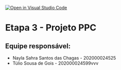 [![Open in Visual Studio Code](https://classroom.github.com/assets/open-in-vscode-2e0aaae1b6195c2367325f4f02e2d04e9abb55f0b24a779b69b11b9e10269abc.svg)](https://classroom.github.com/online_ide?assignment_repo_id=16344778&assignment_repo_type=AssignmentRepo)
# Etapa 3 - Projeto PPC

## Equipe responsável:
 * Nayla Sahra Santos das Chagas - 202000024525  
 * Túlio Sousa de Gois - 202000024599vvv
